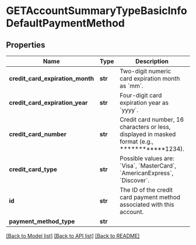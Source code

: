 # GETAccountSummaryTypeBasicInfoDefaultPaymentMethod

## Properties
Name | Type | Description | Notes
------------ | ------------- | ------------- | -------------
**credit_card_expiration_month** | **str** | Two-digit numeric card expiration month as &#x60;mm&#x60;.  | [optional] 
**credit_card_expiration_year** | **str** | Four-digit card expiration year as &#x60;yyyy&#x60;.  | [optional] 
**credit_card_number** | **str** | Credit card number, 16 characters or less, displayed in masked format (e.g., ************1234).  | [optional] 
**credit_card_type** | **str** | Possible values are: &#x60;Visa&#x60;, &#x60;MasterCard&#x60;, &#x60;AmericanExpress&#x60;, &#x60;Discover&#x60;.  | [optional] 
**id** | **str** | The ID of the credit card payment method associated with this account.  | [optional] 
**payment_method_type** | **str** |  | [optional] 

[[Back to Model list]](../README.md#documentation-for-models) [[Back to API list]](../README.md#documentation-for-api-endpoints) [[Back to README]](../README.md)


